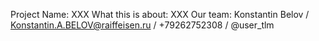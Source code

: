 Project Name: XXX
What this is about: XXX
Our team: Konstantin Belov / Konstantin.A.BELOV@raiffeisen.ru / +79262752308 / @user_tlm
